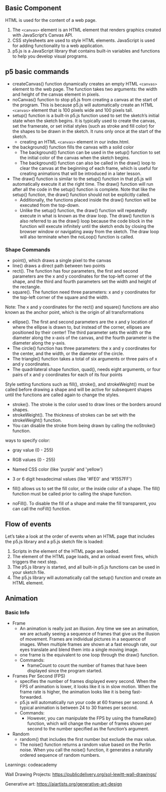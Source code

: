 ## Basic Component

HTML is used for the content of a web page.

1. The `<canvas>` element is an HTML element that renders graphics created with JavaScript’s Canvas API.
1. CSS stylesheets are used to style HTML elements.
   JavaScript is used for adding functionality to a web application.
1. p5.js is a JavaScript library that contains built-in variables and functions to help you develop visual programs.

## p5 basic commands

- createCanvas() function dynamically creates an empty HTML `<canvas>` element to the web page. The function takes two arguments: the width and height of the canvas element in pixels.
- noCanvas() function to stop p5.js from creating a canvas at the start of the program. This is because p5.js will automatically create an HTML `<canvas>` element that is 100 pixels wide and 100 pixels tall.
- setup() function is a built-in p5.js function used to set the sketch’s initial state when the sketch begins. It is typically used to create the canvas, set the framerate, or set initial styles (such as stroke and fill color) for the shapes to be drawn in the sketch. It runs only once at the start of the sketch.
  - creating an HTML `<canvas>` element in our index.html.
- the background() function fills the canvas with a solid color
  - The background() function can be used in the setup() function to set the initial color of the canvas when the sketch begins.
  - The background() function can also be called in the draw() loop to clear the canvas at the beginning of each frame, which is useful for creating animations that will be introduced in a later lesson.
- The draw() function is similar to the setup() function in that p5.js will automatically execute it at the right time. The draw() function will run after all the code in the setup() function is complete. Note that like the setup() function, the draw() function should not be explicitly called.
  - Additionally, the functions placed inside the draw() function will be executed from the top-down.
  - Unlike the setup() function, the draw() function will repeatedly execute in what is known as the draw loop. The draw() function is also referred to as the draw() loop because the code block in the function will execute infinitely until the sketch ends by closing the browser window or navigating away from the sketch. The draw loop will also terminate when the noLoop() function is called.

### Shape Commands

- point(), which draws a single pixel to the canvas
- line() draws a direct path between two points
- rect(). The function has four parameters, the first and second parameters are the x and y coordinates for the top-left corner of the shape, and the third and fourth parameters set the width and height of the rectangle.
- square(). The function need three parameters: x and y coordinates for the top-left corner of the square and the width.

Note: The x and y coordinates for the rect() and square() functions are also known as the anchor point, which is the origin of all transformations

- ellipse(). The first and second parameters are the x and y location of where the ellipse is drawn to, but instead of the corner, ellipses are positioned by their center! The third parameter sets the width or the diameter along the x-axis of the canvas, and the fourth parameter is the diameter along the y-axis.
- The circle() function has three parameters: the x and y coordinates for the center, and the width, or the diameter of the circle.
- The triangle() function takes a total of six arguments or three pairs of x and y coordinates.
- The quadrilateral shape function, quad(), needs eight arguments, or four pairs of x and y coordinates for each of its four points

Style setting functions such as fill(), stroke(), and strokeWeight() must be called before drawing a shape and will be active for subsequent shapes until the functions are called again to change the styles.

- stroke(). The stroke is the color used to draw lines or the borders around shapes.
- strokeWeight(). The thickness of strokes can be set with the strokeWeight() function.
- You can disable the stroke from being drawn by calling the noStroke() function.

ways to specify color:

- gray value (0 - 255)
- RGB values (0 - 255)
- Named CSS color (like 'purple' and 'yellow')
- 3 or 6 digit hexadecimal values (like '#FE0' and '#1557FF')

- fill() allows us to set the fill color, or the inside color of a shape. The fill() function must be called prior to calling the shape function.
- noFill(). To disable the fill of a shape and make the fill transparent, you can call the noFill() function.

## Flow of events

Let’s take a look at the order of events when an HTML page that includes the p5.js library and a p5.js sketch file is loaded:

1. Scripts in the <head> element of the HTML page are loaded.
1. The <body> element of the HTML page loads, and an onload event fires, which triggers the next step.
1. The p5.js library is started, and all built-in p5.js functions can be used in your sketch file.
1. The p5.js library will automatically call the setup() function and create an HTML <canvas> element.

## Animation

### Basic Info

- Frame
  - An animation is really just an illusion. Any time we see an animation, we are actually seeing a sequence of frames that give us the illusion of movement. Frames are individual pictures in a sequence of images. When multiple frames are shown at a fast enough rate, our eyes translate and blend them into a single moving image.
  - one frame is the equivalent to one loop through the draw() function.
  - Commands:
    - frameCount to count the number of frames that have been displayed since the program started.
- Frames Per Second (FPS)
  - specifies the number of frames displayed every second. When the FPS of animation is lower, it looks like it is in slow motion. When the frame rate is higher, the animation looks like it is being fast-forwarded.
  - p5.js will automatically run your code at 60 frames per second. A typical animation is between 24 to 30 frames per second.
  - Commands:
    - However, you can manipulate the FPS by using the frameRate() function, which will change the number of frames shown per second to the number specified as the function’s argument.
- Random
  - random() that includes the first number but exclude the max value.
  - The noise() function returns a random value based on the Perlin noise. When you call the noise() function, it generates a naturally ordered sequence of random numbers.

Learnings: codeacademy

Wall Drawing Projects:
https://publicdelivery.org/sol-lewitt-wall-drawings/

Generative art:
https://aiartists.org/generative-art-design
